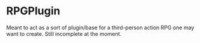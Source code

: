 # RPGPlugin

Meant to act as a sort of plugin/base for a third-person action RPG one may want to create. Still incomplete at the moment.
